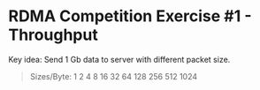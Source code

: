 # RDMA Competition Exercise #1 - Throughput


Key idea: Send 1 Gb data to server with different packet size. 

> Sizes/Byte: 1 2 4 8 16 32 64 128 256 512 1024 
